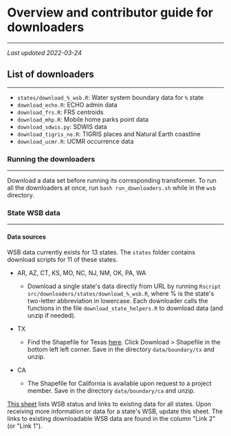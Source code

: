 # Overview and contributor guide for downloaders
_________________

_Last updated 2022-03-24_  

## List of downloaders
_________________

- `states/download_%_wsb.R`: Water system boundary data for `%` state
- `download_echo.R`: ECHO admin data
- `download_frs.R`: FRS centroids
- `download_mhp.R`: Mobile home parks point data
- `download_sdwis.py`: SDWIS data
- `download_tigris_ne.R`: TIGRIS places and Natural Earth coastline
- `download_ucmr.R`: UCMR occurrence data

### Running the downloaders
_________________

Download a data set before running its corresponding transformer. To run all the downloaders at once, run `bash run_downloaders.sh` while in the `wsb` directory.

### State WSB data
_________________

#### Data sources

WSB data currently exists for 13 states. The `states` folder contains download scripts for 11 of these states.

- AR, AZ, CT, KS, MO, NC, NJ, NM, OK, PA, WA
  - Download a single state's data directly from URL by running `Rscript src/downloaders/states/download_%_wsb.R`, where % is the state's two-letter abbreviation in lowercase. Each downloader calls the functions in the file `download_state_helpers.R` to download data (and unzip if needed).

- TX
  - Find the Shapefile for Texas [here](https://www3.twdb.texas.gov/apps/waterserviceboundaries). Click Download > Shapefile in the bottom left left corner. Save in the directory `data/boundary/tx` and unzip.

- CA
  - The Shapefile for California is available upon request to a project member. Save in the directory `data/boundary/ca` and unzip.

[This sheet](https://docs.google.com/spreadsheets/d/1ov0vx0A-qawxLwASHNRUIyXgJXhLjBHIQ4JxdhIyW4o/edit?usp=sharing) lists WSB status and links to existing data for all states. Upon receiving more information or data for a state's WSB, update this sheet. The links to existing downloadable WSB data are found in the column "Link 2" (or "Link 1").

